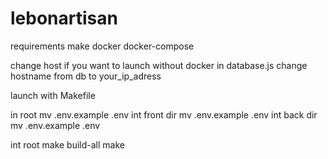 # lebonartisan

requirements
make
docker
docker-compose

change host if you want to launch without docker
in database.js change hostname from db to your_ip_adress

launch with Makefile

in root mv .env.example .env
int front dir mv .env.example .env
int back dir mv .env.example .env

int root make build-all
make